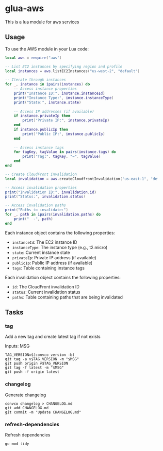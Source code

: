 # glua-aws

This is a lua module for aws services

## Usage

To use the AWS module in your Lua code:

```lua
local aws = require("aws")

-- List EC2 instances by specifying region and profile
local instances = aws.listEC2Instances("us-west-2", "default")

-- Iterate through instances
for _, instance in ipairs(instances) do
    -- Access instance properties
    print("Instance ID:", instance.instanceId)
    print("Instance Type:", instance.instanceType)
    print("State:", instance.state)
    
    -- Access IP addresses (if available)
    if instance.privateIp then
        print("Private IP:", instance.privateIp)
    end
    if instance.publicIp then
        print("Public IP:", instance.publicIp)
    end
    
    -- Access instance tags
    for tagKey, tagValue in pairs(instance.tags) do
        print("Tag:", tagKey, "=", tagValue)
    end
end

-- Create CloudFront invalidation
local invalidation = aws.createCloudfrontInvalidation("us-east-1", "default", "EDFDVBD6EXAMPLE", {"/images/*", "/index.html"})

-- Access invalidation properties
print("Invalidation ID:", invalidation.id)
print("Status:", invalidation.status)

-- Access invalidation paths
print("Paths to invalidate:")
for _, path in ipairs(invalidation.paths) do
    print("  -", path)
end
```

Each instance object contains the following properties:
- `instanceId`: The EC2 instance ID
- `instanceType`: The instance type (e.g., t2.micro)
- `state`: Current instance state
- `privateIp`: Private IP address (if available)
- `publicIp`: Public IP address (if available)
- `tags`: Table containing instance tags

Each invalidation object contains the following properties:
- `id`: The CloudFront invalidation ID
- `status`: Current invalidation status
- `paths`: Table containing paths that are being invalidated

## Tasks

### tag

Add a new tag and create latest tag if not exists

Inputs: MSG

```
TAG_VERSION=$(convco version -b)
git tag -a v$TAG_VERSION -m "$MSG"
git push origin v$TAG_VERSION
git tag -f latest -m "$MSG"
git push -f origin latest
```

### changelog

Generate changelog

```
convco changelog > CHANGELOG.md
git add CHANGELOG.md
git commit -m "Update CHANGELOG.md"
```

### refresh-dependencies

Refresh dependencies

```
go mod tidy
```